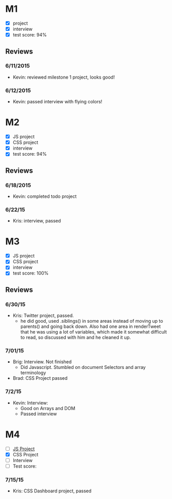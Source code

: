 

# M1

- [x] project
- [x] interview
- [x] test score: 94%

## Reviews

### 6/11/2015

- Kevin: reviewed milestone 1 project, looks good!

### 6/12/2015

- Kevin: passed interview with flying colors!

# M2

- [x] JS project
- [x] CSS project
- [x] interview
- [x] test score: 94%

## Reviews

### 6/18/2015

- Kevin: completed todo project

### 6/22/15

- Kris: interview, passed

# M3

- [x] JS project
- [x] CSS project
- [x] interview
- [x] test score: 100%

## Reviews

### 6/30/15

- Kris: Twitter project, passed.
  - he did good, used .siblings() in some areas instead of moving up to parents() and going back down. Also had one area in renderTweet that he was using a lot of variables, which made it somewhat difficult to read, so discussed with him and he cleaned it up.

### 7/01/15

- Brig: Interview. Not finished
  - Did Javascript. Stumbled on document Selectors and array terminology
- Brad: CSS Project passed

### 7/2/15

- Kevin: Interview:
  - Good on Arrays and DOM
  - Passed interview

# M4

- [ ] [JS Project](https://github.com/BluestarNEO/twitter-project-v2)
- [x] CSS Project
- [ ] Interview
- [ ] Test score:

### 7/15/15
- Kris: CSS Dashboard project, passed
